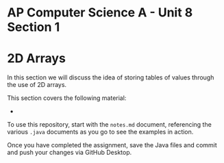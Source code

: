 # AP Computer Science A - Unit 8 Section 1

# 2D Arrays

In this section we will discuss the idea of storing tables of values through the use of 2D arrays.

This section covers the following material:

- 

To use this repository, start with the `notes.md` document, referencing the various `.java` documents as you go to see the examples in action.

Once you have completed the assignment, save the Java files and commit and push your changes via GitHub Desktop.
